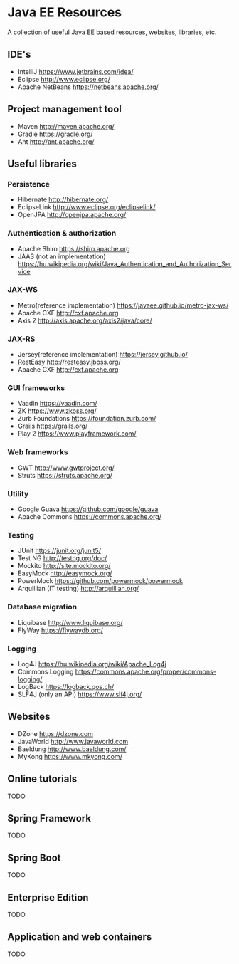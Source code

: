 # Java EE Resources
A collection of useful Java EE based resources, websites, libraries, etc.

## IDE's
- IntelliJ https://www.jetbrains.com/idea/
- Eclipse http://www.eclipse.org/
- Apache NetBeans https://netbeans.apache.org/
## Project management tool
- Maven http://maven.apache.org/
- Gradle https://gradle.org/
- Ant http://ant.apache.org/
## Useful libraries
### Persistence
- Hibernate http://hibernate.org/
- EclipseLink http://www.eclipse.org/eclipselink/
- OpenJPA http://openjpa.apache.org/
### Authentication & authorization
- Apache Shiro https://shiro.apache.org
- JAAS (not an implementation) https://hu.wikipedia.org/wiki/Java_Authentication_and_Authorization_Service
### JAX-WS
- Metro(reference implementation) https://javaee.github.io/metro-jax-ws/
- Apache CXF http://cxf.apache.org
- Axis 2 http://axis.apache.org/axis2/java/core/
### JAX-RS
- Jersey(reference implementation) https://jersey.github.io/
- RestEasy http://resteasy.jboss.org/
- Apache CXF http://cxf.apache.org
### GUI frameworks
- Vaadin https://vaadin.com/
- ZK https://www.zkoss.org/
- Zurb Foundations https://foundation.zurb.com/
- Grails https://grails.org/
- Play 2 https://www.playframework.com/
### Web frameworks
- GWT http://www.gwtproject.org/
- Struts https://struts.apache.org/
### Utility
- Google Guava https://github.com/google/guava
- Apache Commons https://commons.apache.org/
### Testing
- JUnit https://junit.org/junit5/
- Test NG http://testng.org/doc/
- Mockito http://site.mockito.org/
- EasyMock http://easymock.org/
- PowerMock https://github.com/powermock/powermock
- Arquillian (IT testing) http://arquillian.org/
### Database migration
- Liquibase http://www.liquibase.org/
- FlyWay https://flywaydb.org/
### Logging
- Log4J https://hu.wikipedia.org/wiki/Apache_Log4j
- Commons Logging https://commons.apache.org/proper/commons-logging/
- LogBack https://logback.qos.ch/
- SLF4J (only an API) https://www.slf4j.org/
## Websites
- DZone https://dzone.com
- JavaWorld http://www.javaworld.com
- Baeldung http://www.baeldung.com/
- MyKong https://www.mkyong.com/
## Online tutorials
TODO

## Spring Framework
TODO

## Spring Boot
TODO

## Enterprise Edition
TODO

## Application and web containers
TODO
